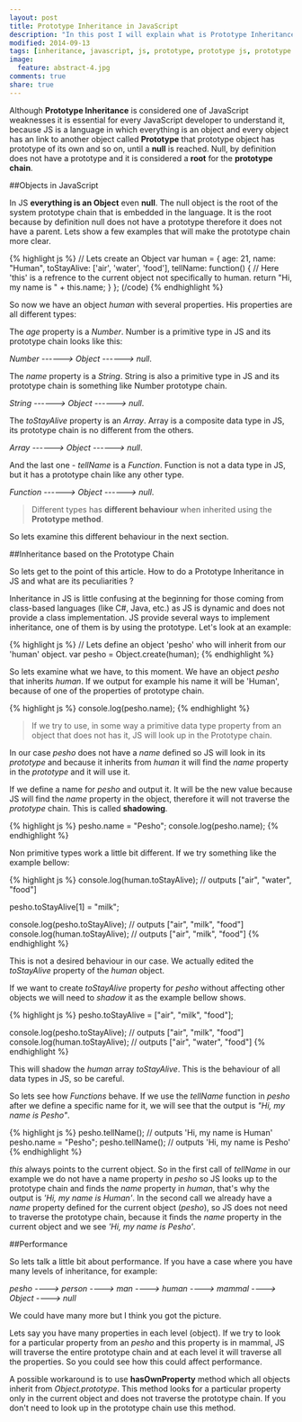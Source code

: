 ```yaml
---
layout: post
title: Prototype Inheritance in JavaScript
description: "In this post I will explain what is Prototype Inheritance in JavaScript and what are its particularities"
modified: 2014-09-13
tags: [inheritance, javascript, js, prototype, prototype js, prototype javascript, prototype inheritance, inheritance in js, inheritance in javascript]
image:
  feature: abstract-4.jpg
comments: true
share: true
---
```


Although **Prototype Inheritance** is considered one of JavaScript weaknesses it is essential for every JavaScript developer to understand it, because JS is a language in which everything is an object and every object has an link to another object called **Prototype** that prototype object has prototype of its own and so on, until a **null** is reached. Null, by definition does not have a prototype and it is considered a **root** for the **prototype chain**.

##Objects in JavaScript

In JS **everything is an Object** even **null**. The null object is the root of the system prototype chain that is embedded in the language. It is the root because by definition null does not have a prototype therefore it does not have a parent.
Lets show a few examples that will make the prototype chain more clear.

{% highlight js %}
// Lets create an Object
var human = {
	age: 21,
	name: "Human",
	toStayAlive: ['air', 'water', 'food'],
	tellName: function() {
		// Here 'this' is a refrence to the current object not specifically to human.
		return "Hi, my name is " + this.name;
	}
};
(/code)
{% endhighlight %}

So now we have an object *human* with several properties. His properties are all different types:

The *age* property is a *Number*. Number is a primitive type in JS and its prototype chain looks like this:

*Number ------> Object ------> null*.

The *name* property is a *String*. String is also a primitive type in JS and its prototype chain is something like Number prototype chain.

*String ------> Object ------> null*.

The *toStayAlive* property is an *Array*. Array is a composite data type in JS, its prototype chain is no different from the others.

*Array ------> Object ------> null*.

And the last one - *tellName* is a *Function*. Function is not a data type in JS, but it has a prototype chain like any other type.

*Function ------> Object ------> null*.

> Different types has **different behaviour** when inherited using the **Prototype method**.

So lets examine this different behaviour in the next section.

##Inheritance based on the Prototype Chain

So lets get to the point of this article. How to do a Prototype Inheritance in JS and what are its peculiarities ?

Inheritance in JS is little confusing at the beginning for those coming from class-based languages (like C#, Java, etc.) as JS is dynamic and does not provide a class implementation. JS provide several ways to implement inheritance, one of them is by using the prototype.
Let's look at an example:

{% highlight js %}
// Lets define an object 'pesho' who will inherit from our 'human' object.
var pesho = Object.create(human);
{% endhighlight %}

So lets examine what we have, to this moment. We have an object *pesho* that inherits *human*. If we output for example his name it will be 'Human', because of one of the properties of prototype chain.

{% highlight js %}
console.log(pesho.name);
{% endhighlight %}

> If we try to use, in some way a primitive data type property from an object that does not has it, JS will look up in the Prototype chain.

In our case *pesho* does not have a *name* defined so JS will look in its *prototype* and because it inherits from *human* it will find the *name* property in the *prototype* and it will use it.

If we define a name for *pesho* and output it. It will be the new value because JS will find the *name* property in the object, therefore it will not traverse the *prototype* chain. This is called **shadowing**.

{% highlight js %}
pesho.name = "Pesho";
console.log(pesho.name);
{% endhighlight %}

Non primitive types work a little bit different.
If we try something like the example bellow:

{% highlight js %}
console.log(human.toStayAlive); // outputs ["air", "water", "food"]

pesho.toStayAlive[1] = "milk";

console.log(pesho.toStayAlive); // outputs ["air", "milk", "food"]
console.log(human.toStayAlive); // outputs ["air", "milk", "food"]
{% endhighlight %}

This is not a desired behaviour in our case. We actually edited the *toStayAlive* property of the *human* object.

If we want to create *toStayAlive* property for *pesho* without affecting other objects we will need to *shadow* it as the example bellow shows.

{% highlight js %}
pesho.toStayAlive = ["air", "milk", "food"];

console.log(pesho.toStayAlive); // outputs ["air", "milk", "food"]
console.log(human.toStayAlive); // outputs ["air", "water", "food"]
{% endhighlight %}

This will shadow the *human* array *toStayAlive*. This is the behaviour of all data types in JS, so be careful.

So lets see how *Functions* behave. 
If we use the *tellName* function in *pesho* after we define a specific name for it, we will see that the output is *"Hi, my name is Pesho"*.

{% highlight js %}
pesho.tellName(); // outputs 'Hi, my name is Human'
pesho.name = "Pesho";
pesho.tellName(); // outputs 'Hi, my name is Pesho'
{% endhighlight %}

*this* always points to the current object. So in the first call of *tellName* in our example we do not have a name property in *pesho* so JS looks up to the prototype chain and finds the *name* property in *human*, that's why the output is *'Hi, my name is Human'*. In the second call we already have a *name* property defined for the current object (*pesho*), so JS does not need to traverse the prototype chain, because it finds the *name* property in the current object and we see *'Hi, my name is Pesho'*.
 
##Performance

So lets talk a little bit about performance.
If you have a case where you have many levels of inheritance, for example:

*pesho ----> person ----> man ----> human ----> mammal ----> Object ----> null*

We could have many more but I think you got the picture.

Lets say you have many properties in each level (object). If we try to look for a particular property from an *pesho* and this property is in mammal, JS will traverse the entire prototype chain and at each level it will traverse all the properties. So you could see how this could affect performance.

A possible workaround is to use **hasOwnProperty** method which all objects inherit from *Object.prototype*. This method looks for a particular property only in the current object and does not traverse the prototype chain. If you don't need to look up in the prototype chain use this method.
